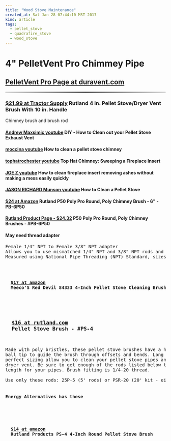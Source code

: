 ```yaml
---
title: "Wood Stove Maintenance"
created_at: Sat Jan 28 07:44:10 MST 2017
kind: article
tags:
  - pellet_stove
  - quadrafire_stove
  - wood_stove
---
```


<h1>4" PelletVent Pro Chimmey Pipe</h1>

<h2>
  <a href="http://www.duravent.com/Product.aspx?hProduct=9" target="_blank">PelletVent Pro Page at duravent.com</a>
</h2>

<hr style="border: 0; height: 3px; background: #333; background-image: linear-gradient(to right, #ccc, #333, #ccc);">

<h3>
  <a href="https://www.tractorsupply.com/tsc/product/rutland-4-in-pellet-stove-dryer-vent-brush-with-10-in-handle" target="_blank">$21.99 at Tractor Supply</a>
  Rutland 4 in. Pellet Stove/Dryer Vent Brush With 10 in. Handle
</h3>

Chimney brush and brush rod

<h4>
  <a href="https://www.youtube.com/watch?v=YZG-5xf0_ww" target="_blank">Andrew Maxsimic youtube</a>
  DIY - How to Clean out your Pellet Stove Exhaust Vent
</h4>

<h4>
  <a href="https://www.youtube.com/watch?v=YZG-5xf0_ww" target="_blank">moccina youtube</a>
  How to clean a pellet stove chimney
</h4>

<h4>
  <a href="https://www.youtube.com/watch?v=SG3AYFR9GS8" target="_blank">tophatrochester youtube</a>
  Top Hat Chimney: Sweeping a Fireplace Insert
</h4>

<h4>
  <a href="https://www.youtube.com/watch?v=SUmBfYEYl-8" target="_blank">JOE Z youtube</a>
  How to clean fireplace insert removing ashes without making a mess easily quickly
</h4>

<h4>
  <a href="https://www.youtube.com/watch?v=qoACILuPjxo" target="_blank">JASON RICHARD Munson youtube</a>
  How to Clean a Pellet Stove
</h4>

<h4>
  <a href="https://www.amazon.com/gp/product/B01AHGQNNY" target="_blank">$24 at Amazon</a>
  Rutland P50 Poly Pro Round, Poly Chimney Brush - 6" - PB-6P50 
</h4>

<h4>
  <a href="https://rutland.com/p/82/p50-poly-pro-round-poly-chimney-brushes" target="_blank">Rutland Product Page - $24.32</a>
  P50 Poly Pro Round, Poly Chimney Brushes - #PB-6P50
</h4>

<h4>May need thread adapter</h4>

<pre>
Female 1/4" NPT to Female 3/8" NPT adapter
Allows you to use mismatched 1/4" NPT and 3/8" NPT rods and brushes
Measured using National Pipe Threading (NPT) Standard, sizes do NOT refer to physical dimensions 
<pre>

<h4>
  <a href="https://www.amazon.com/dp/B001D5HOC8" target="_blank">$17 at amazon</a>
  Meeco'S Red Devil 84333 4-Inch Pellet Stove Cleaning Brush 
</h4>

<h3>
  <a href="https://rutland.com/p/78/pellet-stove-brush" target="_blank">$16 at rutland.com</a>
  Pellet Stove Brush - #PS-4
</h3>

Made with poly bristles, these pellet stove brushes have a heavy duty
ball tip to guide the brush through offsets and bends. Long lasting and
perfect sizing allow you to clean your pellet stove pipes and even your
dryer vent. Be sure to get enough of the rods listed below to have enough
length for your pipes. Brush fitting is 1/4-20 thread.

Use only these rods: 25P-5 (5' rods) or PSR-20 (20' kit - eight 2.5' rods)

<h4>Energy Alternatives has these</h4>

<h4>
  <a href="https://www.amazon.com/Rutland-Products-PS-4-4-Inch-Pellet/dp/B001EXBFQ0" target="_blank">$14 at amazon</a>
  Rutland Products PS-4 4-Inch Round Pellet Stove Brush 
</h4>

<!--
html boilerplate
<a href="" target="_blank"></a>
<a name=""></a>
<img src="" width="400px">
<ul>
  <li></li>
</ul>
<pre>
</pre>
<p style="margin-bottom: 2em;"></p>
<hr style="border: 0; height: 3px; background: #333; background-image: linear-gradient(to right, #ccc, #333, #ccc);">
<pre><code>
</code></pre>
<math xmlns='http://www.w3.org/1998/Math/MathML' display='block'>
</math>
-->

